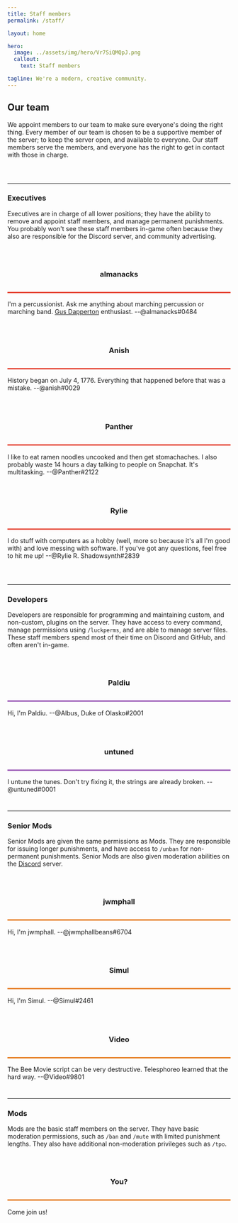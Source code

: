 ```yaml
---
title: Staff members
permalink: /staff/

layout: home

hero:
  image: ../assets/img/hero/Vr7SiQMQpJ.png
  callout:
    text: Staff members

tagline: We're a modern, creative community.
---
```


## Our team
We appoint members to our team to make sure everyone's doing the right thing. Every member of our team is chosen to be a supportive member of the server; to keep the server open, and available to everyone. Our staff members serve the members, and everyone has the right to get in contact with those in charge.

<hr style="margin-top: 3.5rem;">

### Executives
Executives are in charge of all lower positions; they have the ability to remove and appoint staff members, and manage permanent punishments. You probably won't see these staff members in-game often because they also are responsible for the Discord server, and community advertising.

<div class="usa-grid-full">
        <div class="usa-width-one-half">
              <center>
              <img src="https://crafatar.com/renders/head/6ea8bbd124964389a12fa3e1fc74372c?scale=10&overlay" alt="" style="max-width: 80px; margin-bottom: -4rem;">
              <h3 style="line-height: 5rem; border-bottom: 3px #E64A3A solid;">almanacks</h3>
              </center>
              <p style="margin-bottom: 1rem; max-width: 65rem;">I'm a percussionist. Ask me anything about marching percussion or marching band. <a class="usa-external_link" href="http://gusdapperton.com/">Gus Dapperton</a> enthusiast. --@almanacks#0484</p>
          </div>
        <div class="usa-width-one-half">
              <center>
              <img src="https://crafatar.com/renders/head/93d6bdbc0ede4d4baf43e31d5333a7b6?scale=10&overlay" alt=""  style="max-width: 80px; margin-bottom: -4rem;">
              <h3 style="line-height: 5rem; border-bottom: 3px #E64A3A solid;">Anish</h3>
              </center>
              <p style="margin-bottom: 1rem; max-width: 65rem;">History began on July 4, 1776. Everything that happened before that was a mistake. --@anish#0029</p>
          </div>
</div>

<div class="usa-grid-full">
        <div class="usa-width-one-half">
              <center>
              <img src="https://crafatar.com/renders/head/a8ab4eb2280546318351f3be58056e37?scale=10&overlay" alt="" style="max-width: 80px; margin-top: 2rem; margin-bottom: -4rem;">
              <h3 style="line-height: 5rem; border-bottom: 3px #E64A3A solid;">Panther</h3>
              </center>
              <p style="margin-bottom: 1rem; max-width: 65rem;">I like to eat ramen noodles uncooked and then get stomachaches. I also probably waste 14 hours a day talking to people on Snapchat. It's multitasking. --@Panther#2122</p>
          </div>
        <div class="usa-width-one-half">
              <center>
              <img src="https://crafatar.com/renders/head/eca5074c25da49bd8a8529ce598ccdf4?scale=10&overlay" alt=""  style="max-width: 80px; margin-top: 2rem; margin-bottom: -4rem;">
              <h3 style="line-height: 5rem; border-bottom: 3px #E64A3A solid;">Rylie</h3>
              </center>
              <p style="margin-bottom: 1rem; max-width: 65rem;">I do stuff with computers as a hobby (well, more so because it's all I'm good with) and love messing with software. If you've got any questions, feel free to hit me up! --@Rylie R. Shadowsynth#2839</p>
          </div>
</div>

<hr style="margin-top: 3.5rem;">

### Developers
Developers are responsible for programming and maintaining custom, and non-custom, plugins on the server. They have access to every command, manage permissions using `/luckperms`, and are able to manage server files. These staff members spend most of their time on Discord and GitHub, and often aren't in-game.

<div class="usa-grid-full">
        <div class="usa-width-one-half">
              <center>
              <img src="https://crafatar.com/renders/head/c8e5af826aba4dd783e8474381380cc9?scale=10&overlay" alt="" style="max-width: 80px; margin-bottom: -4rem;">
              <h3 style="line-height: 5rem; border-bottom: 3px #9B59B6 solid;">Paldiu</h3>
              </center>
              <p style="margin-bottom: 1rem; max-width: 65rem;">Hi, I'm Paldiu. --@Albus, Duke of Olasko#2001</p>
          </div>
        <div class="usa-width-one-half">
              <center>
              <img src="https://crafatar.com/renders/head/db8e5b84c67041f69a2b1ad9a8c7e104?scale=10&overlay" alt=""  style="max-width: 80px; margin-bottom: -4rem;">
              <h3 style="line-height: 5rem; border-bottom: 3px #9B59B6 solid;">untuned</h3>
              </center>
              <p style="margin-bottom: 1rem; max-width: 65rem;">I untune the tunes. Don't try fixing it, the strings are already broken. --@untuned#0001</p>
          </div>
</div>

<hr style="margin-top: 2.5rem;">

### Senior Mods
Senior Mods are given the same permissions as Mods. They are responsible for issuing longer punishments, and have access to `/unban` for non-permanent punishments. Senior Mods are also given moderation abilities on the [Discord](../info/docs/#discord) server.

<div class="usa-grid-full">
        <div class="usa-width-one-half">
              <center>
              <img src="https://crafatar.com/renders/head/ab3646ace2df418eafc45d95c6493218?scale=10&overlay" alt="" style="max-width: 80px; margin-bottom: -4rem;">
              <h3 style="line-height: 5rem; border-bottom: 3px #E67D21 solid;">jwmphall</h3>
              </center>
              <p style="margin-bottom: 1rem; max-width: 65rem;">Hi, I'm jwmphall. --@jwmphallbeans#6704</p>
          </div>
        <div class="usa-width-one-half">
              <center>
              <img src="https://crafatar.com/renders/head/0bc1c4647c4c4b209c17a1079145de8d?scale=10&overlay" alt=""  style="max-width: 80px; margin-bottom: -4rem;">
              <h3 style="line-height: 5rem; border-bottom: 3px #E67D21 solid;">Simul</h3>
              </center>
              <p style="margin-bottom: 1rem; max-width: 65rem;">Hi, I'm Simul. --@Simul#2461</p>
          </div>
</div>

<div class="usa-grid-full">
        <div class="usa-width-one-half">
              <center>
              <img src="https://crafatar.com/renders/head/c3bca952cff34ea58ff589b273b4fbfc?scale=10&overlay" alt="" style="max-width: 80px; margin-top: 2rem; margin-bottom: -4rem;">
              <h3 style="line-height: 5rem; border-bottom: 3px #E67D21 solid;">Video</h3>
              </center>
              <p style="margin-bottom: 1rem; max-width: 65rem;">The Bee Movie script can be very destructive. Telesphoreo learned that the hard way. --@Video#9801</p>
          </div>
</div>

<hr style="margin-top: 2.5rem;">

### Mods
Mods are the basic staff members on the server. They have basic moderation permissions, such as `/ban` and `/mute` with limited punishment lengths. They also have additional non-moderation privileges such as `/tpo`.

<div class="usa-grid-full">
        <div class="usa-width-one-half">
              <center>
              <img src="https://crafatar.com/renders/head/606e2ff0ed7748429d6ce1d3321c7838?scale=10&overlay" alt="" style="max-width: 80px; margin-top: 2rem; margin-bottom: -4rem;">
              <h3 style="line-height: 5rem; border-bottom: 3px #E67D21 solid;">You?</h3>
              </center>
              <p style="margin-bottom: 1rem; max-width: 65rem;">Come join us!</p>
          </div>
</div>
